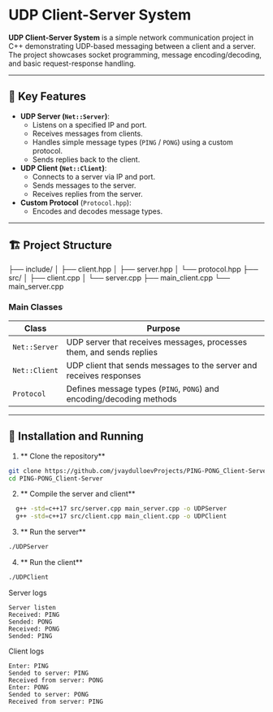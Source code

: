 # UDP Client-Server System

**UDP Client-Server System** is a simple network communication project in C++ demonstrating UDP-based messaging between a client and a server. The project showcases socket programming, message encoding/decoding, and basic request-response handling.

---

## 📌 Key Features

- **UDP Server (`Net::Server`)**:
  - Listens on a specified IP and port.
  - Receives messages from clients.
  - Handles simple message types (`PING` / `PONG`) using a custom protocol.
  - Sends replies back to the client.
- **UDP Client (`Net::Client`)**:
  - Connects to a server via IP and port.
  - Sends messages to the server.
  - Receives replies from the server.
- **Custom Protocol** (`Protocol.hpp`):
  - Encodes and decodes message types.

---

## 🏗️ Project Structure

├── include/
│ ├── client.hpp
│ ├── server.hpp
│ └── protocol.hpp
├── src/
│ ├── client.cpp
│ └── server.cpp
├── main_client.cpp
└── main_server.cpp

### Main Classes

| Class | Purpose |
|-------|---------|
| `Net::Server` | UDP server that receives messages, processes them, and sends replies |
| `Net::Client` | UDP client that sends messages to the server and receives responses |
| `Protocol` | Defines message types (`PING`, `PONG`) and encoding/decoding methods |

---

## 🚀 Installation and Running

1. ** Clone the repository**
```bash
git clone https://github.com/jvaydulloevProjects/PING-PONG_Client-Server.git
cd PING-PONG_Client-Server
```
2. ** Compile the server and client**
```bash
  g++ -std=c++17 src/server.cpp main_server.cpp -o UDPServer
  g++ -std=c++17 src/client.cpp main_client.cpp -o UDPClient
```
3. ** Run the server**
```bash
./UDPServer
```
4. ** Run the client**
```bash
./UDPClient
```

Server logs
```
Server listen
Received: PING
Sended: PONG
Received: PONG
Sended: PING

```

Client logs
```
Enter: PING
Sended to server: PING
Received from server: PONG
Enter: PONG
Sended to server: PONG
Received from server: PING
```
